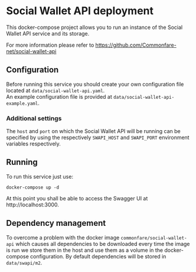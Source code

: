 # Social Wallet API deployment
This docker-compose project allows you to run an instance of the Social Wallet API service
and its storage.  

For more information please refer to https://github.com/Commonfare-net/social-wallet-api

## Configuration
Before running this service you should create your own configuration file located at
`data/social-wallet-api.yaml`.  
An example configuration file is provided at `data/social-wallet-api-example.yaml`.

### Additional settings
The `host` and `port` on which the Social Wallet API will be running can be specified by using the respectively `SWAPI_HOST` and `SWAPI_PORT` environment variables respectively.

## Running
To run this service just use:  
```
docker-compose up -d
```

At this point you shall be able to access the Swagger UI at http://localhost:3000.

## Dependency management
To overcome a problem with the docker image `commonfare/social-wallet-api` which causes all dependencies to be downloaded every time the image is run
we store them in the host and use them as a volume in the docker-compose configuration. By default dependencies will be stored in `data/swapi/m2`.